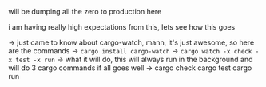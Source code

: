 will be dumping all the zero to production here

i am having really high expectations from this, lets see how this goes

-> just came to know about cargo-watch, mann, it's just awesome, so here are the commands 
-> `cargo install cargo-watch`
-> `cargo watch -x check -x test -x run`
-> what it will do, this will always run in the background and will do 3 cargo commands if all goes well 
-> cargo check cargo test cargo run



